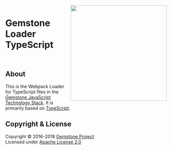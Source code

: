 
<img src="https://rawgit.com/gemstonejs/gemstone-artwork/master/gemstone-logo-white.svg" width="300" align="right" alt=""/>

Gemstone Loader TypeScript
==========================

<p/>
<img src="https://nodei.co/npm/gemstone-loader-ts.png?downloads=true&stars=true" alt=""/>
<p/>
<img src="https://david-dm.org/rse/gemstone-loader-ts.png" alt=""/>

About
-----

This is the Webpack Loader for TypeScript files in the
[Gemstone JavaScript Technology Stack](http://gemstonejs.com).
It is primarily based on [TypeScript](https://www.typescriptlang.org/).

Copyright &amp; License
-----------------------

Copyright &copy; 2016-2018 [Gemstone Project](http://gemstonejs.com)<br/>
Licensed under [Apache License 2.0](https://spdx.org/licenses/Apache-2.0)

